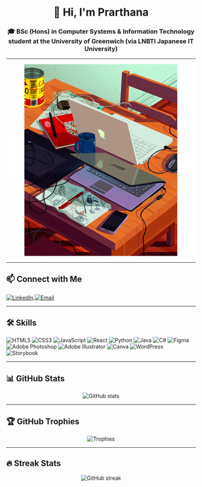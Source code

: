 

<h1 align="center">👋 Hi, I'm Prarthana</h1>
<h3 align="center">🎓 BSc (Hons) in Computer Systems & Information Technology student at the University of Greenwich (via LNBTI Japanese IT University)</h3>
<p align="center">
</p>

---

![My Animation](https://github.com/prarthanaMS/prarthanaMS/raw/main/00.gif)

---



## 📫 Connect with Me
<p align="left">
<a href="https://www.linkedin.com/in/senuri-prarthana-73a56b340" target="_blank">
  <img align="center" src="https://cdn.jsdelivr.net/gh/devicons/devicon/icons/linkedin/linkedin-original.svg" alt="LinkedIn" height="40" width="40" />
</a>
<a href="mailto:prarthana.muhandiram@gmail.com">
  <img align="center" src="https://cdn-icons-png.flaticon.com/512/732/732200.png" alt="Email" height="40" width="40" />
</a>
</p>

---

## 🛠️ Skills
<p align="left">
<img src="https://cdn.jsdelivr.net/gh/devicons/devicon/icons/html5/html5-original.svg" alt="HTML5" width="40" height="40"/>
<img src="https://cdn.jsdelivr.net/gh/devicons/devicon/icons/css3/css3-original.svg" alt="CSS3" width="40" height="40"/>
<img src="https://cdn.jsdelivr.net/gh/devicons/devicon/icons/javascript/javascript-original.svg" alt="JavaScript" width="40" height="40"/>
<img src="https://cdn.jsdelivr.net/gh/devicons/devicon/icons/react/react-original.svg" alt="React" width="40" height="40"/>
<img src="https://cdn.jsdelivr.net/gh/devicons/devicon/icons/python/python-original.svg" alt="Python" width="40" height="40"/>
<img src="https://cdn.jsdelivr.net/gh/devicons/devicon/icons/java/java-original.svg" alt="Java" width="40" height="40"/>
<img src="https://cdn.jsdelivr.net/gh/devicons/devicon/icons/csharp/csharp-original.svg" alt="C#" width="40" height="40"/>
<img src="https://cdn.jsdelivr.net/gh/devicons/devicon/icons/figma/figma-original.svg" alt="Figma" width="40" height="40"/>
<img src="https://cdn.jsdelivr.net/gh/devicons/devicon/icons/photoshop/photoshop-plain.svg" alt="Adobe Photoshop" width="40" height="40"/>
<img src="https://cdn.jsdelivr.net/gh/devicons/devicon/icons/illustrator/illustrator-plain.svg" alt="Adobe Illustrator" width="40" height="40"/>
<img src="https://cdn.jsdelivr.net/gh/devicons/devicon/icons/canva/canva-original.svg" alt="Canva" width="40" height="40"/>
<img src="https://cdn.jsdelivr.net/gh/devicons/devicon/icons/wordpress/wordpress-plain.svg" alt="WordPress" width="40" height="40"/>
<img src="https://cdn.jsdelivr.net/gh/devicons/devicon/icons/storybook/storybook-original.svg" alt="Storybook" width="40" height="40"/>
</p>

---

## 📊 GitHub Stats
<p align="center">
<img src="https://github-readme-stats.vercel.app/api?username=PrarthanaMS&show_icons=true&theme=tokyonight" alt="GitHub stats" />
</p>

---

## 🏆 GitHub Trophies
<p align="center">
<img src="https://github-profile-trophy.vercel.app/?username=PrarthanaMS&theme=onedark" alt="Trophies" />
</p>

---

## 🔥 Streak Stats
<p align="center">
<img src="https://github-readme-streak-stats.herokuapp.com/?user=PrarthanaMS&theme=tokyonight" alt="GitHub streak" />
</p>
